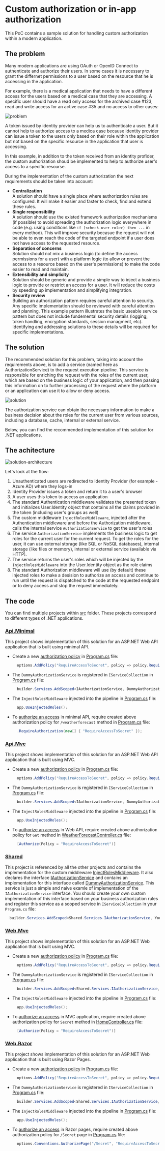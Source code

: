 # Custom authorization or in-app authorization

This PoC contains a sample solution for handling custom authorization within a modern application.

## The problem

Many modern applications are using OAuth or OpenID Connect to authenticate and authorize their users. In some cases it is necessary to grant the differnet permissions to a user based on the resource that he is accessing in the application.

For example, there is a medical application that needs to have a different access for the users based on a medical case that they are accessing. A specific user should have a read only access for the archived case #123, read and write access for an active case #35 and no access to other cases:

![problem](docs/custom-authz-problem.png)

A token issued by identity provider can help us to authenticate a user. But it cannot help to authorize access to a medica case because identity provider can issue a token to the users only based on their role within the application but not based on the specific resource in the application that user is accessing.

In this example, in addition to the token received from an identity profider, the custom authorization shoud be implemented to help to authorize user's access to a specific resourse. 

During the implementation of the custom authorization the next requirements should be taken into account:

- **Centralization**  
  A solution should have a single place where authorization rules are configured. It will make it easier and faster to check, find and extend these rules.
- **Single responsibility**  
  A solution should use the existed framework authorization mechanisms (if possible) to avoid spreading the authorization logic everywhere in code (e.g. using conditions like ```if (<check-user-role>) then ...``` in every method). This will improve security becasue the request will not be able to even reach the code of the targeted endpoint if a user does not have access to the requested resource.
- **Separation of concerns**  
  Solution should not mix a business logic (to define the access permissions for a user) with a platform logic (to allow or prevent the access to a resource based on the user's permissions) to make the code easier to read and maintain.
- **Extensibility and simplicity**  
  Solution should be generic and provide a simple way to inject a business logic to provide or restrict an access for a user. It will reduce the costs by speeding up implementation and simplifying integration.
- **Security review**  
  Building an authorization pattern requires careful attention to security.  Any specific implementation should be reviewed with careful attention and planning. This example pattern illustrates the basic useable service pattern but does not include fundemental security details (logging, token handling, encryption standards, session managment, etc). Identifying and addressing solutions to these details will be required for specific implementations. 

## The solution

The recommended solution for this problem, taking into account the requirements above, is to add a service (named here as AuthorizationService) to the request execution pipeline. This service is responsible for enriching the request with the roles of the current user, which are based on the business logic of your application, and then passing this information on to further processing of the request where the platform or an application can use it to allow or deny access.

![solution](docs/custom-authz-solution.png)

The authorization service can obtain the necessary information to make a business decision about the roles for the current user from various sources, including a database, cache, internal or external service.

Below, you can find the recommended implementation of this solution for .NET applications.

## The achitecture

![solution-architecture](docs/custom-authz-architecture.png)

Let's look at the flow:

1. Unauthenticated users are redirected to Identity Provider (for example - Azure AD) where they logs-in
2. Identity Provider issues a token and return it to a user's browser
3. A user uses this token to access an application
4. The standard Authentication middleware validates the presented token and initializes User.Identity object that contains all the claims provided in the token (including user's groups as well)
5. The custom middleware `InjectRolesMiddleware`, injected after the Authentication middleware and before the Authorization middleware, calls the internal service `AuthorizationService` to get the user's roles
6. The service `AuthorizationService` implements the business logic to get roles for the current user for the current request. To get the roles for the user, it can use external storage (like SQL or NoSQL databases), internal storage (like files or memory), internal or external service (available via HTTP).
7. The service returns the user's roles which will be injected by the `InjectRolesMiddleware` into the User.Identity object as the role claims
8. The standard Authorization middleware will use (by default) these injected roles to make a desision to authorize an access and continue to run until the request is dispatched to the code at the requested endpoint or to deny access and stop the request immediately.

## The code

You can find multiple projects within [src](./src) folder. These projects correspond to different types of .NET applications.

### [Api.Minimal](./src/Api.Minimal)
This project shows implementation of this solution for an ASP.NET Web API application that is built using minimal API.

- Create a new [authorization policy](https://learn.microsoft.com/aspnet/core/security/authorization/policies) in [Program.cs](./src/Api.Minimal/Program.cs) file:
  ```csharp
    options.AddPolicy("RequireAccessToSecret", policy => policy.RequireRole("AccessToSecret"));
  ```

- The `DummyAuthorizationService` is registered in `IServiceCollection` in [Program.cs](./src/Api.Minimal/Program.cs) file:
  ```csharp
    builder.Services.AddScoped<IAuthorizationService, DummyAuthorizationService>();
  ```

- The `InjectRolesMiddleware` injected into the pipeline in [Program.cs](./src/Api.Minimal/Program.cs) file:
  ```csharp
    app.UseInjectedRoles();
  ```

- To [authorize an access](https://learn.microsoft.com/aspnet/core/fundamentals/minimal-apis#authorization) in minimal API, require created above authorization policy for `/weatherforecast` method in [Program.cs](./src/Api.Minimal/Program.cs) file:
  ```csharp
    .RequireAuthorization(new[] { "RequireAccessToSecret" });
  ```

### [Api.Mvc](./src/Api.Mvc)
This project shows implementation of this solution for an ASP.NET Web API application that is built using MVC.

- Create a new [authorization policy](https://learn.microsoft.com/aspnet/core/security/authorization/policies) in [Program.cs](./src/Api.Mvc/Program.cs) file:
  ```csharp
    options.AddPolicy("RequireAccessToSecret", policy => policy.RequireRole("AccessToSecret"));
  ```

- The `DummyAuthorizationService` is registered in `IServiceCollection` in [Program.cs](./src/Api.Mvc/Program.cs) file:
  ```csharp
    builder.Services.AddScoped<IAuthorizationService, DummyAuthorizationService>();
  ```

- The `InjectRolesMiddleware` injected into the pipeline in [Program.cs](./src/Api.Mvc/Program.cs) file:
  ```csharp
    app.UseInjectedRoles();
  ```

- To [authorize an access](https://learn.microsoft.com/aspnet/web-api/overview/security/authentication-and-authorization-in-aspnet-web-api#authorization) in Web API, require created above authorization policy for `Get` method in [WeatherForecastController.cs](./src/Api.Mvc/Controllers/WeatherForecastController.cs) file:
  ```csharp
    [Authorize(Policy = "RequireAccessToSecret")]
  ```

### [Shared](./src/Shared)
This project is referenced by all the other projects and contains the implementation for the custom middleware [InjectRolesMiddleware](./src/Shared/Middlewares/InjectRolesMiddleware.cs). It also declares the interface [IAuthorizationService](./src/Shared/Services/IAuthorizationService.cs) and contains an implementation for this interface called [DummyAuthorizationService](/src/Shared/Services/DummyAuthorizationService.cs). This service is just a simple and naive examle of implementation of the `IAuthorizationService` interface. You should create your own custom implementation of this interface based on your business authorization rules and register this service as a scoped service in `IServiceCollection` in your `Program.cs` file:
```csharp
  builder.Services.AddScoped<Shared.Services.IAuthorizationService, YourCustomAuthorizationService>();
```

### [Web.Mvc](./src/Web.Mvc)
This project shows implementation of this solution for an ASP.NET Web application that is built using MVC.

- Create a new [authorization policy](https://learn.microsoft.com/aspnet/core/security/authorization/policies) in [Program.cs](./src/Web.Mvc/Program.cs) file:
  ```csharp
    options.AddPolicy("RequireAccessToSecret", policy => policy.RequireRole("AccessToSecret"));
  ```

- The `DummyAuthorizationService` is registered in `IServiceCollection` in [Program.cs](./src/Web.Mvc/Program.cs) file:
  ```csharp
    builder.Services.AddScoped<Shared.Services.IAuthorizationService, DummyAuthorizationService>();
  ```

- The `InjectRolesMiddleware` injected into the pipeline in [Program.cs](./src/Web.Mvc/Program.cs) file:
  ```csharp
    app.UseInjectedRoles();
  ```

- To [authorize an access](https://learn.microsoft.com/aspnet/core/security/authorization/policies#apply-policies-to-mvc-controllers) in MVC application, require created above authorization policy for `Secret` method in [HomeController.cs](/src/Web.Mvc/Controllers/HomeController.cs) file:
  ```csharp
    [Authorize(Policy = "RequireAccessToSecret")]
  ```


### [Web.Razor](./src/Web.Razor)
This project shows implementation of this solution for an ASP.NET Web application that is built using Razor Pages.

- Create a new [authorization policy](https://learn.microsoft.com/aspnet/core/security/authorization/policies) in [Program.cs](./src/Web.Razor/Program.cs) file:
  ```csharp
    options.AddPolicy("RequireAccessToSecret", policy => policy.RequireRole("AccessToSecret"));
  ```

- The `DummyAuthorizationService` is registered in `IServiceCollection` in [Program.cs](./src/Web.Razor/Program.cs) file:
  ```csharp
    builder.Services.AddScoped<Shared.Services.IAuthorizationService, DummyAuthorizationService>();
  ```

- The `InjectRolesMiddleware` injected into the pipeline in [Program.cs](./src/Web.Razor/Program.cs) file:
  ```csharp
    app.UseInjectedRoles();
  ```

- To [authorize an access](https://learn.microsoft.com/aspnet/core/security/authorization/razor-pages-authorization) in Razor pages, require created above authorization policy for `/Secret` page in [Program.cs](./src/Web.Razor/Program.cs) file:
  ```csharp
    options.Conventions.AuthorizePage("/Secret", "RequireAccessToSecret");
  ```
